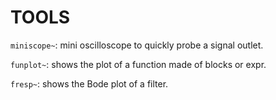 # TOOLS

`miniscope~`: mini oscilloscope to quickly probe a signal outlet.

`funplot~`: shows the plot of a function made of blocks or expr.

`fresp~`: shows the Bode plot of a filter.
